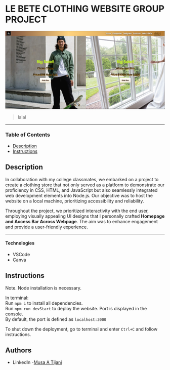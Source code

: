 # LE BETE CLOTHING WEBSITE GROUP PROJECT 

![Project Image](\public\Readme\HomePage.PNG)
> lalal
---
### Table of Contents 
- [Description](#description)
- [Instructions](#instructions)


## Description

In collaboration with my college classmates, we embarked on a project to create a clothing store that not only served as a platform to demonstrate our proficiency in CSS, HTML, and JavaScript but also seamlessly integrated web development elements into Node.js. Our objective was to host the website on a local machine, prioritizing accessibility and reliability.

Throughout the project, we prioritized interactivity with the end user, employing visually appealing UI designs that I personally crafted **Homepage and Access Bar Across Webpage**. The aim was to enhance engagement and provide a user-friendly experience.

---

#### Technologies 
- VSCode 
- Canva 


## Instructions

Note. Node installation is necessary.

In terminal:\
Run `npm i` to install all dependencies.\
Run `npm run devStart` to deploy the website. Port is displayed in the console.\
By default, the port is defined as `localhost:3000`

To shut down the deployment, go to terminal and enter `Ctrl+C` and follow instructions.

## Authors 
- LinkedIn -[Musa A Tijani](https://linkedin.com/in/Bayo-Tijani )
